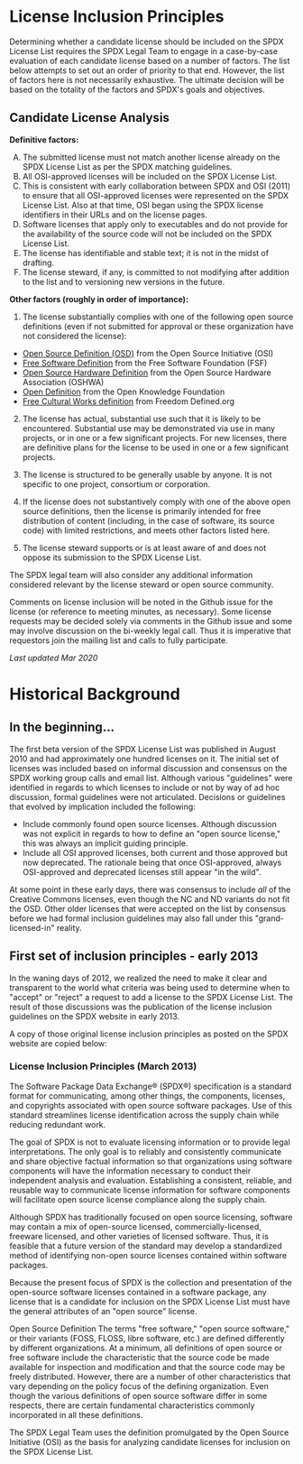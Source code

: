 # License Inclusion Principles
Determining whether a candidate license should be included on the SPDX License List requires the SPDX Legal Team to engage in a case-by-case evaluation of each candidate license based on a number of factors. The list below attempts to set out an order of priority to that end. However, the list of factors here is not necessarily exhaustive. The ultimate decision will be based on the totality of the factors and SPDX's goals and objectives. 

## Candidate License Analysis

**Definitive factors:**
<ol type="A">
 <li>The submitted license must not match another license already on the SPDX License List as per the SPDX matching guidelines.</li>
 <li>All OSI-approved licenses will be included on the SPDX License List.</li>
 <li>This is consistent with early collaboration between SPDX and OSI (2011) to ensure that all OSI-approved licenses were represented on the SPDX License List. Also at that time, OSI began using the SPDX license identifiers in their URLs and on the license pages.</li>
 <li>Software licenses that apply only to executables and do not provide for the availability of the source code will not be included on the SPDX License List.</li>
 <li>The license has identifiable and stable text; it is not in the midst of drafting.</li>
 <li>The license steward, if any, is committed to not modifying after addition to the list and to versioning new versions in the future.</li>
</ol>
  
**Other factors (roughly in order of importance):**

1. The license substantially complies with one of the following open source definitions (even if not submitted for approval or these organization have not considered the license):
  * [Open Source Definition (OSD)](https://opensource.org/osd) from the Open Source Initiative (OSI)
  * [Free Software Definition](https://www.gnu.org/philosophy/free-sw.en.html) from the Free Software Foundation (FSF)
  * [Open Source Hardware Definition](https://www.oshwa.org/definition/) from the Open Source Hardware Association (OSHWA)
  * [Open Definition](http://opendefinition.org/od/2.1/en/) from the Open Knowledge Foundation
  * [Free Cultural Works definition](https://freedomdefined.org/Definition) from Freedom Defined.org

2. The license has actual, substantial use such that it is likely to be encountered. Substantial use may be demonstrated via use in many projects, or in one or a few significant projects. For new licenses, there are definitive plans for the license to be used in one or a few significant projects.

3. The license is structured to be generally usable by anyone. It is not specific to one project, consortium or corporation.

4. If the license does not substantively comply with one of the above open source definitions, then the license is primarily intended for free distribution of content (including, in the case of software, its source code) with limited restrictions, and meets other factors listed here.

5. The license steward supports or is at least aware of and does not oppose its submission to the SPDX License List.

The SPDX legal team will also consider any additional information considered relevant by the license steward or open source community.

Comments on license inclusion will be noted in the Github issue for the license (or reference to meeting minutes, as necessary). Some license requests may be decided solely via comments in the Github issue and some may involve discussion on the bi-weekly legal call. Thus it is imperative that requestors join the mailing list and calls to fully participate.

*Last updated Mar 2020*

# Historical Background
## In the beginning...
The first beta version of the SPDX License List was published in August 2010 and had approximately one hundred licenses on it. The initial set of licenses was included based on informal discussion and consensus on the SPDX working group calls and email list. Although various "guidelines" were identified in regards to which licenses to include or not by way of ad hoc discussion, formal guidelines were not articulated. Decisions or guidelines that evolved by implication included the following:
* Include commonly found open source licenses. Although discussion was not explicit in regards to how to define an "open source license," this was always an implicit guiding principle.
* Include all OSI approved licenses, both current and those approved but now deprecated. The rationale being that once OSI-approved, always OSI-approved and deprecated licenses still appear "in the wild".

At some point in these early days, there was consensus to include _all_ of the Creative Commons licenses, even though the NC and ND variants do not fit the OSD. Other older licenses that were accepted on the list by consensus before we had formal inclusion guidelines may also fall under this "grand-licensed-in" reality.

## First set of inclusion principles - early 2013
In the waning days of 2012, we realized the need to make it clear and transparent to the world what criteria was being used to determine when to "accept" or "reject" a request to add a license to the SPDX License List. The result of those discussions was the publication of the license inclusion guidelines on the SPDX website in early 2013.

A copy of those original license inclusion principles as posted on the SPDX website are copied below:

### License Inclusion Principles (March 2013) 
The Software Package Data Exchange® (SPDX®) specification is a standard format for communicating, among other things, the components, licenses, and copyrights associated with open source software packages. Use of this standard streamlines license identification across the supply chain while reducing redundant work.

The goal of SPDX is not to evaluate licensing information or to provide legal interpretations. The only goal is to reliably and consistently communicate and share objective factual information so that organizations using software components will have the information necessary to conduct their independent analysis and evaluation. Establishing a consistent, reliable, and reusable way to communicate license information for software components will facilitate open source license compliance along the supply chain.

Although SPDX has traditionally focused on open source licensing, software may contain a mix of open-source licensed, commercially-licensed, freeware licensed, and other varieties of licensed software. Thus, it is feasible that a future version of the standard may develop a standardized method of identifying non-open source licenses contained within software packages.

Because the present focus of SPDX is the collection and presentation of the open-source software licenses contained in a software package, any license that is a candidate for inclusion on the SPDX License List must have the general attributes of an "open source" license.

Open Source Definition 
The terms "free software," "open source software," or their variants (FOSS, FLOSS, libre software, etc.) are defined differently by different organizations. At a minimum, all definitions of open source or free software include the characteristic that the source code be made available for inspection and modification and that the source code may be freely distributed. However, there are a number of other characteristics that vary depending on the policy focus of the defining organization. Even though the various definitions of open source software differ in some respects, there are certain fundamental characteristics commonly incorporated in all these definitions.

The SPDX Legal Team uses the definition promulgated by the Open Source Initiative (OSI) as the basis for analyzing candidate licenses for inclusion on the SPDX License List. 
